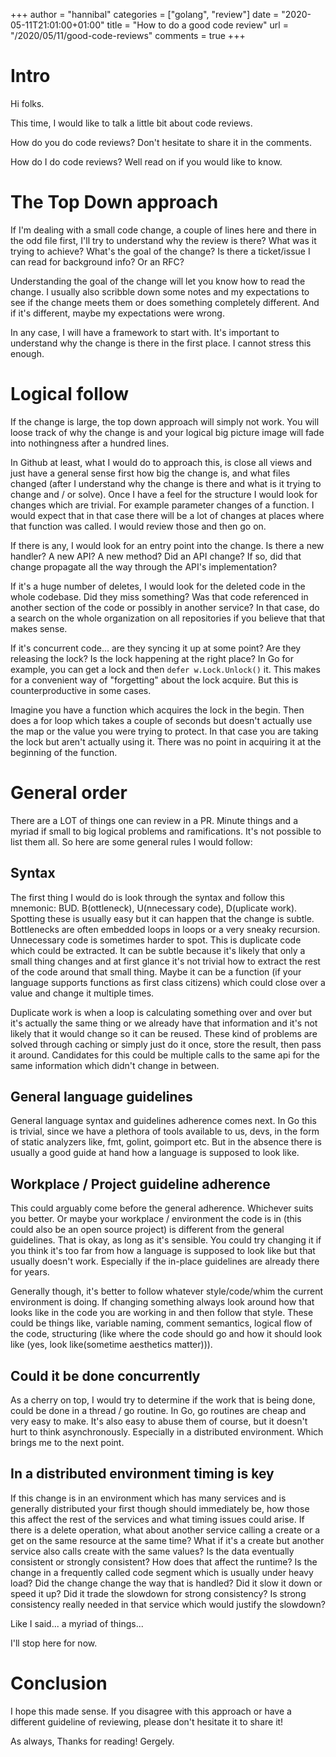 +++
author = "hannibal"
categories = ["golang", "review"]
date = "2020-05-11T21:01:00+01:00"
title = "How to do a good code review"
url = "/2020/05/11/good-code-reviews"
comments = true
+++

# Intro

Hi folks.

This time, I would like to talk a little bit about code reviews.

How do you do code reviews? Don't hesitate to share it in the comments.

How do I do code reviews? Well read on if you would like to know.

# The Top Down approach

If I'm dealing with a small code change, a couple of lines here and there in the odd file
first, I'll try to understand why the review is there? What was it trying to achieve? What's
the goal of the change? Is there a ticket/issue I can read for background info? Or an RFC?

Understanding the goal of the change will let you know how to read the change. I usually also
scribble down some notes and my expectations to see if the change meets them or does something
completely different. And if it's different, maybe my expectations were wrong.

In any case, I will have a framework to start with. It's important to understand why the change
is there in the first place. I cannot stress this enough.

# Logical follow

If the change is large, the top down approach will simply not work. You will loose track of
why the change is and your logical big picture image will fade into nothingness after a hundred lines.

In Github at least, what I would do to approach this, is close all views and just have a general sense first
how big the change is, and what files changed (after I understand why the change is there and what is it trying
to change and / or solve). Once I have a feel for the structure I would look for changes which are trivial.
For example parameter changes of a function. I would expect that in that case there will be a lot of changes at places
where that function was called. I would review those and then go on.

If there is any, I would look for an entry point into the change. Is there a new handler? A new API?
A new method? Did an API change? If so, did that change propagate all the way through the API's implementation?

If it's a huge number of deletes, I would look for the deleted code in the whole codebase. Did they miss something?
Was that code referenced in another section of the code or possibly in another service? In that case, do a search
on the whole organization on all repositories if you believe that that makes sense.

If it's concurrent code... are they syncing it up at some point? Are they releasing the lock? Is the lock happening
at the right place? In Go for example, you can get a lock and then `defer w.Lock.Unlock()` it. This makes
for a convenient way of "forgetting" about the lock acquire. But this is counterproductive in some cases.

Imagine you have a function which acquires the lock in the begin. Then does a for loop which takes a couple of seconds
but doesn't actually use the map or the value you were trying to protect. In that case you are taking the
lock but aren't actually using it. There was no point in acquiring it at the beginning of the function.

# General order

There are a LOT of things one can review in a PR. Minute things and a myriad if small to big logical
problems and ramifications. It's not possible to list them all. So here are some general rules I would
follow:

## Syntax

The first thing I would do is look through the syntax and follow this mnemonic: BUD.
B(ottleneck), U(nnecessary code), D(uplicate work). Spotting these is usually easy but it can happen
that the change is subtle. Bottlenecks are often embedded loops in loops or a very sneaky recursion.
Unnecessary code is sometimes harder to spot. This is duplicate code which could be extracted. It can be subtle
because it's likely that only a small thing changes and at first glance it's not trivial how to extract
the rest of the code around that small thing. Maybe it can be a function (if your language supports functions
as first class citizens) which could close over a value and change it multiple times.

Duplicate work is when a loop is calculating something over and over but it's actually the same thing or
we already have that information and it's not likely that it would change so it can be reused. These kind of
problems are solved through caching or simply just do it once, store the result, then pass it around. Candidates
for this could be multiple calls to the same api for the same information which didn't change in between.

## General language guidelines

General language syntax and guidelines adherence comes next. In Go this is trivial, since we have a plethora
of tools available to us, devs, in the form of static analyzers like, fmt, golint, goimport etc. But in the
absence there is usually a good guide at hand how a language is supposed to look like.

## Workplace / Project guideline adherence

This could arguably come before the general adherence. Whichever suits you better. Or maybe your workplace / environment
the code is in (this could also be an open source project) is different from the general guidelines. That is okay, as
long as it's sensible. You could try changing it if you think it's too far from how a language is supposed to look like
but that usually doesn't work. Especially if the in-place guidelines are already there for years.

Generally though, it's better to follow whatever style/code/whim the current environment is doing. If changing something
always look around how that looks like in the code you are working in and then follow that style. These could be things like,
variable naming, comment semantics, logical flow of the code, structuring (like where the code should go and how it should look
like (yes, look like(sometime aesthetics matter))).


## Could it be done concurrently

As a cherry on top, I would try to determine if the work that is being done, could be done in a thread / go routine. In Go, go routines
are cheap and very easy to make. It's also easy to abuse them of course, but it doesn't hurt to think asynchronously. Especially in
a distributed environment. Which brings me to the next point.

## In a distributed environment timing is key

If this change is in an environment which has many services and is generally distributed your first though should immediately
be, how those this affect the rest of the services and what timing issues could arise. If there is a delete operation, what about
another service calling a create or a get on the same resource at the same time? What if it's a create but another service also calls
create with the same values? Is the data eventually consistent or strongly consistent? How does that affect the runtime? Is the change
in a frequently called code segment which is usually under heavy load? Did the change change the way that is handled? Did it slow it down
or speed it up? Did it trade the slowdown for strong consistency? Is strong consistency really needed in that service which would
justify the slowdown?

Like I said... a myriad of things...

I'll stop here for now.

# Conclusion

I hope this made sense. If you disagree with this approach or have a different guideline of reviewing, please don't hesitate it to share it!

As always,
Thanks for reading!
Gergely.

